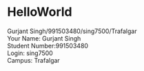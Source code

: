 # HelloWorld
Gurjant Singh/991503480/sing7500/Trafalgar<br>
Your Name: Gurjant Singh <br>
Student Number:991503480<br>
Login: sing7500<br>
Campus: Trafalgar
